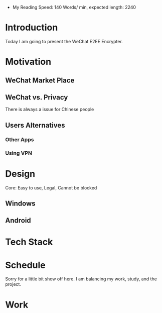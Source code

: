- My Reading Speed: 140 Words/ min, expected length: 2240
# Introduction
Today I am going to present the WeChat E2EE Encrypter. 
# Motivation
## WeChat Market Place
## WeChat vs. Privacy
There is always a issue for Chinese people 
## Users Alternatives
### Other Apps
### Using VPN

# Design
Core: Easy to use, Legal, Cannot be blocked
## Windows
## Android

# Tech Stack


# Schedule 
Sorry for a little bit show off here. I am balancing my work, study, and the project. 

# Work